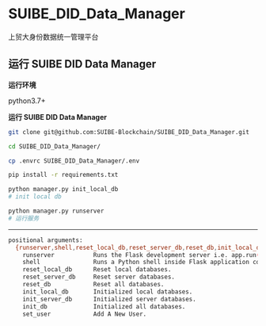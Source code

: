 # SUIBE_DID_Data_Manager
上贸大身份数据统一管理平台

## 运行 SUIBE DID Data Manager

**运行环境**

python3.7+

**运行 SUIBE DID Data Manager**

~~~bash
git clone git@github.com:SUIBE-Blockchain/SUIBE_DID_Data_Manager.git

cd SUIBE_DID_Data_Manager/

cp .envrc SUIBE_DID_Data_Manager/.env

pip install -r requirements.txt

python manager.py init_local_db
# init local db

python manager.py runserver 
# 运行服务
~~~
-----------------


~~~bash
positional arguments:
  {runserver,shell,reset_local_db,reset_server_db,reset_db,init_local_db,init_server_db,init_db,set_user}
    runserver           Runs the Flask development server i.e. app.run()
    shell               Runs a Python shell inside Flask application context.
    reset_local_db      Reset local databases.
    reset_server_db     Reset server databases.
    reset_db            Reset all databases.
    init_local_db       Initialized local databases.
    init_server_db      Initialized server databases.
    init_db             Initialized all databases.
    set_user            Add A New User.
~~~

